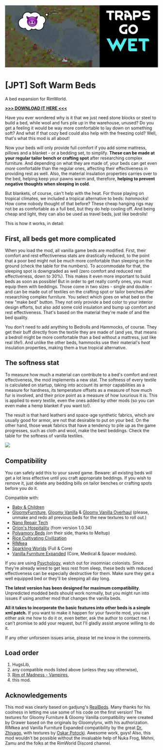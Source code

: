 ![Preview](About/Preview.png)

# [JPT] Soft Warm Beds
A bed expansion for RimWorld.

[**>>> DOWNLOAD IT HERE <<<**](https://github.com/jptrrs/SoftWarmBeds/releases/latest)

Have you ever wondered why is it that we just need stone blocks or steel to build a bed, while wool and furs pile up in the warehouse, unused? Do you get a feeling it would be way more comfortable to lay down on something soft? And what if that cozy bed could also help with the freezing cold? Well, that's what this mod is all about!

Now your beds will only provide full comfort if you add some mattress, pillows and a blanket - or a bedding set, to simplify. <b>These can be made at your regular tailor bench or crafting spot</b> after researching complex furniture. And depending on what they are made of, your beds can get even <i>more</i> comfortable than the regular ones, affecting their effectiveness in providing rest as well. Also, the material insulation properties carries over to the bed, helping keep your pawns warm and, therefore, <b>helping to prevent negative thoughts when sleeping in cold</b>.

But blankets, of course, can't help with the heat. For those playing on tropical climates, we included a tropical alternative to beds: <i>hammocks</i>! How come nobody thought of that before? These cheap hanging rigs may not be as comfortable as a full bed, but they do help cooling off. And being cheap and light, they can also be used as travel beds, just like bedrolls!

This is how it works, in detail:

<h2>First, all beds get more complicated</h2>
When you load the mod, all vanilla game beds are modified. First, their comfort and rest effectiveness stats are drastically reduced, to the point that a poor bed might not be much more confortable than sleeping on the ground (check the table for the numbers). To accommodate for that, the sleeping spot is downgraded as well (zero comfort and reduced rest effectiveness, down to 30%). This makes it even more important to build beds as soon as possible! But in order to get really comfy ones, you must equip them with beddings. Those come in two sizes - single and double - and can be made out of textiles on the crafting spot or tailor benches after researching complex furniture. You select which goes on what bed on the new "make bed" button. They not only provide a bed color to your interior design efforts, but also add some cold insulation and bump up comfort and rest effectiveness. That's based on the material they're made of and the bed quality.

You don't need to add anything to Bedrolls and Hammocks, of course. They get their buff directly from the textile they are made of (and yes, that means a bedroll might be more comfortable than a bed without a mattress, just like real life!). And unlike the other beds, hammocks use their material's <i>heat</i> insulation properties, making them a true tropical alternative.

<h2>The softness stat</h2>
To measure how much a material can contribute to a bed's comfort and rest effectiveness, the mod implements a new stat. The softness of every textile is calculated on startup, taking into account its armor capabilities as a measure for hardness, its temperature offsets as a measure of how much fur is involved, and their price point as a measure of how luxurious it is. This is applied to every textile, even the ones added by other mods (so you can even make a hemp blanket if you want to!).

The result is that hard leathers and space-age synthetic fabrics, which are usually good for armor, are not that desirable to put on your bed. On the other hand, those weak fabrics that have a tendency to pile up as the game progresses, such as cloth and wool, make the best beddings. Check the table for the softness of vanilla textiles.

<a href="http://ko-fi.com/jptrrs"><img src="https://i.imgur.com/EEgQ2Ss.png" /></a>

<h2>Compatibility</h2>
You can safely add this to your saved game. Beware: all existing beds will get a lot less effective until you craft appropriate beddings. If you wish to remove it, just delete any bedding bills on tailor benches or crafting spots before you do it.

Compatible with:
<ul>
<li><a href="https://steamcommunity.com/sharedfiles/filedetails/?id=1641239442">Baby & Children</a>
</li><li><a href="https://steamcommunity.com/sharedfiles/filedetails/?id=1558635181">GloomyFurniture</a>, <a href="https://steamcommunity.com/sharedfiles/filedetails/?id=1697864590">Gloomy Vanilla</a> & <a href="https://steamcommunity.com/sharedfiles/filedetails/?id=1883678698">Gloomy Vanilla Overhaul</a> (please, unmake and redo all previous beds for the new textures to roll out.)
</li><li><a href="https://steamcommunity.com/sharedfiles/filedetails/?id=1447372624">Nano Repair Tech</a>
</li><li><a href="https://steamcommunity.com/sharedfiles/filedetails/?id=753498552">Orion's Hospitality</a> (from version 1.0.34)
</li><li><a href="https://steamcommunity.com/sharedfiles/filedetails/?id=2008138191">Polyamory Beds</a> (on their side, thanks to Meltup)
</li><li><a href="https://steamcommunity.com/sharedfiles/filedetails/?id=1610302046">Rice Cultivating Civilization</a>
</li><li><a href="https://steamcommunity.com/sharedfiles/filedetails/?id=769201959">RIMkea</a> 
</li><li><a href="https://steamcommunity.com/sharedfiles/filedetails/?id=1123043922">Sparkling Worlds</a> (Full & Core) 
</li><li><a href="https://steamcommunity.com/sharedfiles/filedetails/?id=1718190143">Vanilla Furniture Expanded</a> (Core, Medical & Spacer modules).
</li></ul>

If you are using <a href="https://steamcommunity.com/sharedfiles/filedetails/?id=1552507180">Psychology</a>, watch out for insomniac colonists. Since they're already wired to get less rest from sleep, these beds with reduced effectiveness can be especially destructive for them. Make sure they get a well equipped bed or they'll be sleeping all day long.

<b>The latest version has been designed for maximum compatibility</b>. Unpredicted modded beds should work normally, but you might run into issues if using another mod that changes the vanilla beds.

<b>All it takes to incorporate the basic features into other beds is a simple xml patch.</b> If you want to make it happen for your favorite mod, you can either ask me how to do it or, even better, ask the author to contact me. I can't promise to add your request, but I'll gladly assist anyone willing to do it.

If any other unforseen issues arise, please let me know in the comments.


<h2>Load order</h2>
<ol>
<li>HugsLib,
</li><li>any compatible mods listed above (unless they say otherwise),
</li><li><a href="https://steamcommunity.com/sharedfiles/filedetails/?id=1187010034">Rim of Madness - Vampires</a>,
</li><li>this mod.
</li></ol>

<h2>Acknowledgements</h2>
This mod was clearly based on gadjung's <a href="https://steamcommunity.com/sharedfiles/filedetails/?id=1416581883">RealBeds</a>. Many thanks for his coolness in letting me use some of his code on the first version! 
The textures for Gloomy Furniture & Gloomy Vanilla compatibility were created by Drawer based on the originals by Gloomylynx, with his authorization. RIMkea and Vanilla Furniture Expanded compatibility by the great <a href="https://steamcommunity.com/profiles/76561198062060169/myworkshopfiles/?appid=294100">Dr. Zhivago</a>, with textures by <a href="https://steamcommunity.com/profiles/76561198084132616/">Oskar Potocki</a>. Awesome work, guys!
Also, this mod wouldn't be possible without the invaluable help of Nuka Frog, Mehni, Zamu and the folks at the RimWorld Discord channel.

